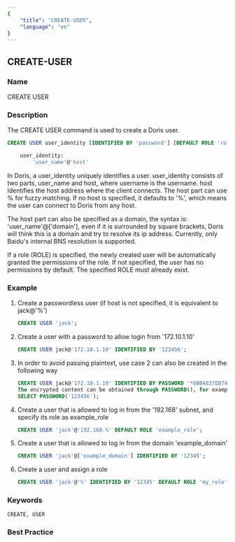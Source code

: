 ```yaml
---
{
    "title": "CREATE-USER",
    "language": "en"
}
---
```


<!--
Licensed to the Apache Software Foundation (ASF) under one
or more contributor license agreements.  See the NOTICE file
distributed with this work for additional information
regarding copyright ownership.  The ASF licenses this file
to you under the Apache License, Version 2.0 (the
"License"); you may not use this file except in compliance
with the License.  You may obtain a copy of the License at

  http://www.apache.org/licenses/LICENSE-2.0

Unless required by applicable law or agreed to in writing,
software distributed under the License is distributed on an
"AS IS" BASIS, WITHOUT WARRANTIES OR CONDITIONS OF ANY
KIND, either express or implied.  See the License for the
specific language governing permissions and limitations
under the License.
-->

## CREATE-USER

### Name

CREATE USER

### Description

The CREATE USER command is used to create a Doris user.

```sql
CREATE USER user_identity [IDENTIFIED BY 'password'] [DEFAULT ROLE 'role_name']

    user_identity:
        'user_name'@'host'
````

In Doris, a user_identity uniquely identifies a user. user_identity consists of two parts, user_name and host, where username is the username. host Identifies the host address where the client connects. The host part can use % for fuzzy matching. If no host is specified, it defaults to '%', which means the user can connect to Doris from any host.

The host part can also be specified as a domain, the syntax is: 'user_name'@['domain'], even if it is surrounded by square brackets, Doris will think this is a domain and try to resolve its ip address. Currently, only Baidu's internal BNS resolution is supported.

If a role (ROLE) is specified, the newly created user will be automatically granted the permissions of the role. If not specified, the user has no permissions by default. The specified ROLE must already exist.

### Example

1. Create a passwordless user (if host is not specified, it is equivalent to jack@'%')

   ```sql
   CREATE USER 'jack';
   ````

2. Create a user with a password to allow login from '172.10.1.10'

   ```sql
   CREATE USER jack@'172.10.1.10' IDENTIFIED BY '123456';
   ````

3. In order to avoid passing plaintext, use case 2 can also be created in the following way

   ```sql
   CREATE USER jack@'172.10.1.10' IDENTIFIED BY PASSWORD '*6BB4837EB74329105EE4568DDA7DC67ED2CA2AD9';
   The encrypted content can be obtained through PASSWORD(), for example:
   SELECT PASSWORD('123456');
   ````

4. Create a user that is allowed to log in from the '192.168' subnet, and specify its role as example_role

   ```sql
   CREATE USER 'jack'@'192.168.%' DEFAULT ROLE 'example_role';
   ````

5. Create a user that is allowed to log in from the domain 'example_domain'

   ```sql
   CREATE USER 'jack'@['example_domain'] IDENTIFIED BY '12345';
   ````

6. Create a user and assign a role

   ```sql
   CREATE USER 'jack'@'%' IDENTIFIED BY '12345' DEFAULT ROLE 'my_role';
   ````

### Keywords

    CREATE, USER

### Best Practice

